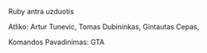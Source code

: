 Ruby antra uzduotis


Atliko:
Artur Tunevic,
Tomas Dubininkas,
Gintautas Cepas,

Komandos Pavadinimas: GTA
